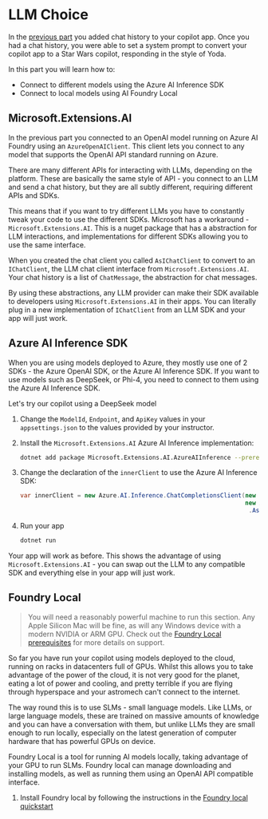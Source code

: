 # LLM Choice

In the [previous part](../2-chat-history-and-message-roles/README.md) you added chat history to your copilot app. Once you had a chat history, you were able to set a system prompt to convert your copilot app to a Star Wars copilot, responding in the style of Yoda.

In this part you will learn how to:

- Connect to different models using the Azure AI Inference SDK
- Connect to local models using AI Foundry Local

## Microsoft.Extensions.AI

In the previous part you connected to an OpenAI model running on Azure AI Foundry using an `AzureOpenAIClient`. This client lets you connect to any model that supports the OpenAI API standard running on Azure.

There are many different APIs for interacting with LLMs, depending on the platform. These are basically the same style of API - you connect to an LLM and send a chat history, but they are all subtly different, requiring different APIs and SDKs.

This means that if you want to try different LLMs you have to constantly tweak your code to use the different SDKs. Microsoft has a workaround - `Microsoft.Extensions.AI`. This is a nuget package that has a abstraction for LLM interactions, and implementations for different SDKs allowing you to use the same interface.

When you created the chat client you called `AsIChatClient` to convert to an `IChatClient`, the LLM chat client interface from `Microsoft.Extensions.AI`. Your chat history is a list of `ChatMessage`, the abstraction for chat messages.

By using these abstractions, any LLM provider can make their SDK available to developers using `Microsoft.Extensions.AI` in their apps. You can literally plug in a new implementation of `IChatClient` from an LLM SDK and your app will just work.

## Azure AI Inference SDK

When you are using models deployed to Azure, they mostly use one of 2 SDKs - the Azure OpenAI SDK, or the Azure AI Inference SDK. If you want to use models such as DeepSeek, or Phi-4, you need to connect to them using the Azure AI Inference SDK.

Let's try our copilot using a DeepSeek model

1. Change the `ModelId`, `Endpoint`, and `ApiKey` values in your `appsettings.json` to the values provided by your instructor.

1. Install the `Microsoft.Extensions.AI` Azure AI Inference implementation:

    ```bash
    dotnet add package Microsoft.Extensions.AI.AzureAIInference --prerelease
    ```

1. Change the declaration of the `innerClient` to use the Azure AI Inference SDK:

    ```cs
    var innerClient = new Azure.AI.Inference.ChatCompletionsClient(new Uri(llmOptions.Endpoint),
                                                                   new Azure.AzureKeyCredential(llmOptions.ApiKey))
                                                                    .AsIChatClient(llmOptions.ModelId);
    ```

1. Run your app

    ```bash
    dotnet run
    ```

Your app will work as before. This shows the advantage of using `Microsoft.Extensions.AI` - you can swap out the LLM to any compatible SDK and everything else in your app will just work.

## Foundry Local

> You will need a reasonably powerful machine to run this section. Any Apple Silicon Mac will be fine, as will any Windows device with a modern NVIDIA or ARM GPU. Check out the [Foundry Local prerequisites](https://learn.microsoft.com/en-us/azure/ai-foundry/foundry-local/get-started#prerequisites) for more details on support.

So far you have run your copilot using models deployed to the cloud, running on racks in datacenters full of GPUs. Whilst this allows you to take advantage of the power of the cloud, it is not very good for the planet, eating a lot of power and cooling, and pretty terrible if you are flying through hyperspace and your astromech can't connect to the internet.

The way round this is to use SLMs - small language models. Like LLMs, or large language models, these are trained on massive amounts of knowledge and you can have a conversation with them, but unlike LLMs they are small enough to run locally, especially on the latest generation of computer hardware that has powerful GPUs on device.

Foundry Local is a tool for running AI models locally, taking advantage of your GPU to run SLMs. Foundry local can manage downloading and installing models, as well as running them using an OpenAI API compatible interface.

1. Install Foundry local by following the instructions in the [Foundry local quickstart](https://learn.microsoft.com/azure/ai-foundry/foundry-local/get-started#quickstart)